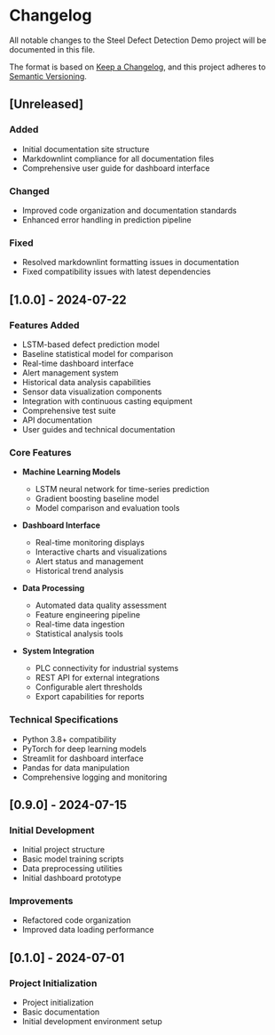 # Changelog

All notable changes to the Steel Defect Detection Demo project will be
documented in this file.

The format is based on [Keep a Changelog](https://keepachangelog.com/en/1.0.0/),
and this project adheres to
[Semantic Versioning](https://semver.org/spec/v2.0.0.html).

## [Unreleased]

### Added

- Initial documentation site structure
- Markdownlint compliance for all documentation files
- Comprehensive user guide for dashboard interface

### Changed

- Improved code organization and documentation standards
- Enhanced error handling in prediction pipeline

### Fixed

- Resolved markdownlint formatting issues in documentation
- Fixed compatibility issues with latest dependencies

## [1.0.0] - 2024-07-22

### Features Added

- LSTM-based defect prediction model
- Baseline statistical model for comparison
- Real-time dashboard interface
- Alert management system
- Historical data analysis capabilities
- Sensor data visualization components
- Integration with continuous casting equipment
- Comprehensive test suite
- API documentation
- User guides and technical documentation

### Core Features

- **Machine Learning Models**
  - LSTM neural network for time-series prediction
  - Gradient boosting baseline model
  - Model comparison and evaluation tools

- **Dashboard Interface**
  - Real-time monitoring displays
  - Interactive charts and visualizations
  - Alert status and management
  - Historical trend analysis

- **Data Processing**
  - Automated data quality assessment
  - Feature engineering pipeline
  - Real-time data ingestion
  - Statistical analysis tools

- **System Integration**
  - PLC connectivity for industrial systems
  - REST API for external integrations
  - Configurable alert thresholds
  - Export capabilities for reports

### Technical Specifications

- Python 3.8+ compatibility
- PyTorch for deep learning models
- Streamlit for dashboard interface
- Pandas for data manipulation
- Comprehensive logging and monitoring

## [0.9.0] - 2024-07-15

### Initial Development

- Initial project structure
- Basic model training scripts
- Data preprocessing utilities
- Initial dashboard prototype

### Improvements

- Refactored code organization
- Improved data loading performance

## [0.1.0] - 2024-07-01

### Project Initialization

- Project initialization
- Basic documentation
- Initial development environment setup
